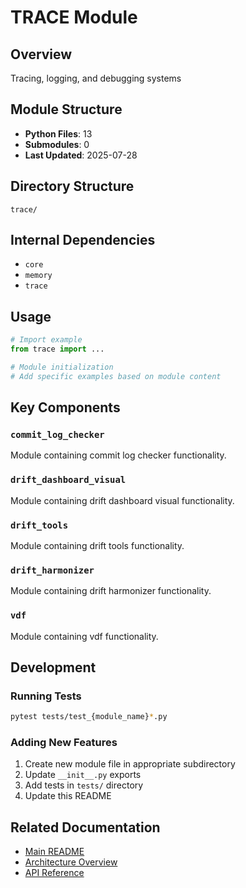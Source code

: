 # TRACE Module

## Overview
Tracing, logging, and debugging systems

## Module Structure
- **Python Files**: 13
- **Submodules**: 0
- **Last Updated**: 2025-07-28

## Directory Structure
```
trace/
```

## Internal Dependencies
- `core`
- `memory`
- `trace`

## Usage

```python
# Import example
from trace import ...

# Module initialization
# Add specific examples based on module content
```

## Key Components

### `commit_log_checker`
Module containing commit log checker functionality.

### `drift_dashboard_visual`
Module containing drift dashboard visual functionality.

### `drift_tools`
Module containing drift tools functionality.

### `drift_harmonizer`
Module containing drift harmonizer functionality.

### `vdf`
Module containing vdf functionality.

## Development

### Running Tests
```bash
pytest tests/test_{module_name}*.py
```

### Adding New Features
1. Create new module file in appropriate subdirectory
2. Update `__init__.py` exports
3. Add tests in `tests/` directory
4. Update this README

## Related Documentation
- [Main README](../README.md)
- [Architecture Overview](../docs/architecture.md)
- [API Reference](../docs/api_reference.md)
